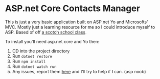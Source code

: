 # ASP.net Core Contacts Manager

This is just a very basic application built on ASP.net Yo and Microsofts' MVC. Mostly just a learning resource for me so I could introduce myself to ASP. Based of off [a scotch school class](https://school.scotch.io/build-a-contact-list-with-aspnet-core). 

To install you'll need asp.net core and Yo then:
1. CD into the project directory
2. Run `dotnet restore` 
3. Run `npm install` 
4. Run `dotnet watch run`
5. Any issues, report them [here](https://github.com/blakethepatton/asp.net-ContactManager/issues) and I'll try to help if I can. (asp noob)